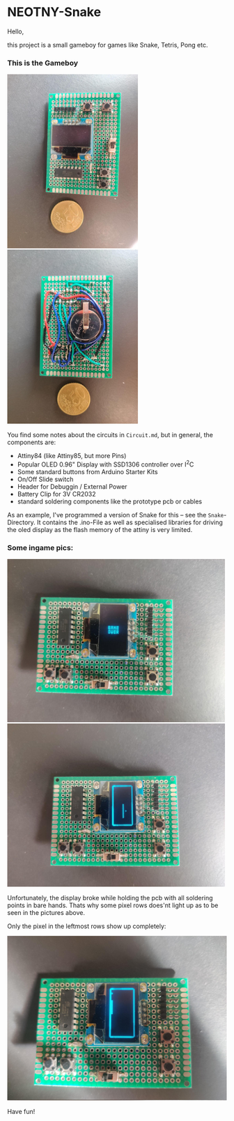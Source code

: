 # NEOTNY-Snake

Hello,

this project is a small gameboy for games like Snake, Tetris, Pong etc.


### This is the Gameboy

<img width=300 src=Gallery/Img1.jpeg>
<img width=300 src=Gallery/Img2.jpeg>

You find some notes about the circuits in `Circuit.md`, but in general, the components are:

- Attiny84 (like Attiny85, but more Pins)
- Popular OLED 0.96" Display with SSD1306 controller over I$^2$C
- Some standard buttons from Arduino Starter Kits
- On/Off Slide switch
- Header for Debuggin / External Power
- Battery Clip for 3V CR2032
- standard soldering components like the prototype pcb or cables


As an example, I've programmed a version of Snake for this – see the `Snake`-Directory. It contains the .ino-File as well as specialised libraries for driving the oled display as the flash memory of the attiny is very limited. 

### Some ingame pics:

<img width=500 src=Gallery/Img3.jpeg>
<img width=500 src=Gallery/Img4.jpeg>

Unfortunately, the display broke while holding the pcb with all soldering points in bare hands. Thats why some pixel rows does'nt light up as to be seen in the pictures above. 

Only the pixel in the leftmost rows show up completely:


<img width=700 src=Gallery/Img5.jpeg>


Have fun!
